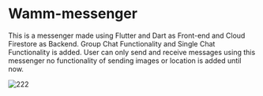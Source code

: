 # Wamm-messenger
This is a messenger made using Flutter and Dart as Front-end and Cloud Firestore as Backend. Group Chat Functionality and Single Chat Functionality is added. User can only send and receive messages using this messenger no functionality of sending images or location is added until now.

![222](https://user-images.githubusercontent.com/86423625/218335452-2fc8ede4-1fc2-4913-84f9-7e4732d6622e.png)
